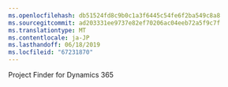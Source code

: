```yaml
---
ms.openlocfilehash: db51524fd8c9b0c1a3f6445c54fe6f2ba549c8a8
ms.sourcegitcommit: ad203331ee9737e82ef70206ac04eeb72a5f9c7f
ms.translationtype: MT
ms.contentlocale: ja-JP
ms.lasthandoff: 06/18/2019
ms.locfileid: "67231870"
---
```

Project Finder for Dynamics 365
